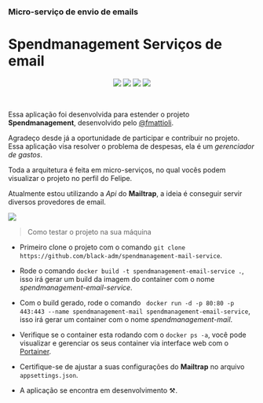### Micro-serviço de envio de emails
# Spendmanagement Serviços de email

<p align="center">
<img src="https://img.shields.io/badge/c%23-%23239120.svg?style=for-the-badge&logo=c-sharp&logoColor=white" />
<img src="https://img.shields.io/badge/.NET-5C2D91?style=for-the-badge&logo=.net&logoColor=white" />
<img src="https://img.shields.io/badge/docker-%230db7ed.svg?style=for-the-badge&logo=docker&logoColor=white" />
<img src="https://img.shields.io/badge/-Swagger-%23Clojure?style=for-the-badge&logo=swagger&logoColor=white" />
</p>
<br>

Essa aplicação foi desenvolvida para estender o projeto **Spendmanagement**, desenvolvido pelo [@fmattioli](https://github.com/fmattioli).

Agradeço desde já a oportunidade de participar e contribuir no projeto. Essa aplicação visa resolver o problema de despesas, ela é um *gerenciador de gastos*.

Toda a arquitetura é feita em micro-serviços, no qual vocês podem visualizar o projeto no perfil do Felipe.

Atualmente estou utilizando a *Api* do **Mailtrap**, a ideia é conseguir servir diversos provedores de email.

<img src="https://i.ibb.co/QHhbhZ8/Captura-de-tela-de-2023-10-06-14-33-24.png" />
</br>

> Como testar o projeto na sua máquina
- Primeiro clone o projeto com o comando `git clone https://github.com/black-adm/spendmanagement-mail-service`.

- Rode o comando `docker build -t spendmanagement-email-service .`, isso irá gerar um build da imagem do container com o nome *spendmanagement-email-service*.

- Com o build gerado, rode o comando ` docker run -d -p 80:80 -p 443:443 --name spendmanagement-mail spendmanagement-email-service`, isso irá gerar um container com o nome *spendmanagement-mail*. 

- Verifique se o container esta rodando com o `docker ps -a`, você pode visualizar e gerenciar os seus container via interface web com o [Portainer](https://www.portainer.io/).

- Certifique-se de ajustar a suas configurações do **Mailtrap** no arquivo `appsettings.json`. 

- A aplicação se encontra em desenvolvimento :hammer_and_pick:.
